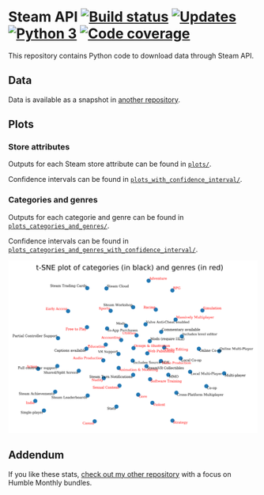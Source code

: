 # Steam API [![Build status][Build image]][Build] [![Updates][Dependency image]][PyUp] [![Python 3][Python3 image]][PyUp] [![Code coverage][Codecov image]][Codecov]

  [Build]: https://travis-ci.org/woctezuma/steam-api
  [Build image]: https://travis-ci.org/woctezuma/steam-api.svg?branch=master

  [PyUp]: https://pyup.io/repos/github/woctezuma/steam-api/
  [Dependency image]: https://pyup.io/repos/github/woctezuma/steam-api/shield.svg
  [Python3 image]: https://pyup.io/repos/github/woctezuma/steam-api/python-3-shield.svg

  [Codecov]: https://codecov.io/gh/woctezuma/steam-api
  [Codecov image]: https://codecov.io/gh/woctezuma/steam-api/branch/master/graph/badge.svg

This repository contains Python code to download data through Steam API.

## Data ##

Data is available as a snapshot in [another repository](https://github.com/woctezuma/steam-api-data).

## Plots ##

### Store attributes

Outputs for each Steam store attribute can be found in [`plots/`](plots/).

Confidence intervals can be found in [`plots_with_confidence_interval/`](plots_with_confidence_interval/).

### Categories and genres

Outputs for each categorie and genre can be found in [`plots_categories_and_genres/`](plots_categories_and_genres/).

Confidence intervals can be found in [`plots_categories_and_genres_with_confidence_interval/`](plots_categories_and_genres_with_confidence_interval/).

![t-SNE plot of Steam categories and genres](tag_map.png)

## Addendum

If you like these stats, [check out my other repository](https://github.com/woctezuma/humble-monthly) with a focus on Humble Monthly bundles.
